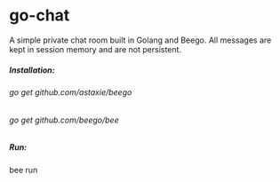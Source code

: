 # go-chat
A simple private chat room built in Golang and Beego. All messages are kept in session memory and are not persistent.

##### Installation:
###### go get github.com/astaxie/beego
###### go get github.com/beego/bee

##### Run:
bee run
